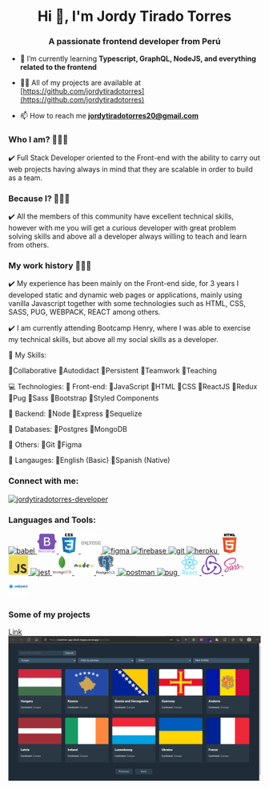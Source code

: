 <h1 align="center">Hi 👋, I'm Jordy Tirado Torres</h1>
<h3 align="center">A passionate frontend developer from Perú</h3>

- 🌱 I’m currently learning **Typescript, GraphQL, NodeJS, and everything related to the frontend**

- 👨‍💻 All of my projects are available at [https://github.com/jordytiradotorres](https://github.com/jordytiradotorres)

- 📫 How to reach me **jordytiradotorres20@gmail.com**

### Who I am? 👨🏽‍💻

✔️ Full Stack Developer oriented to the Front-end with the ability to carry out web projects having
always in mind that they are scalable in order to build as a team.

### Because I? 👨🏽‍💻

✔️ All the members of this community have excellent technical skills, however with me you will get a curious developer with great problem solving skills and above all a developer always willing to teach and learn from others.

### My work history 👨🏽‍💻

✔️ My experience has been mainly on the Front-end side, for 3 years I developed static and dynamic web pages or applications, mainly using vanilla Javascript together with some technologies such as HTML, CSS, SASS, PUG, WEBPACK, REACT among others.

✔️ I am currently attending Bootcamp Henry, where I was able to exercise my technical skills, but above all my social skills as a developer.

💪 My Skills:

🔹Collaborative
🔹Autodidact
🔹Persistent
🔹Teamwork
🔹Teaching

💻 Technologies:
🔺 Front-end:
🔹JavaScript
🔹HTML
🔹CSS
🔹ReactJS
🔹Redux
🔹Pug
🔹Sass
🔹Bootstrap
🔹Styled Components

🔺 Backend:
🔹Node
🔹Express
🔹Sequelize

🔺 Databases:
🔹Postgres
🔹MongoDB

🔺 Others:
🔹Git
🔹Figma

📢 Langauges:
🔹English (Basic)
🔹Spanish (Native)

<h3 align="left">Connect with me:</h3>
<p align="left">
<a href="https://linkedin.com/in/jordytiradotorres-developer" target="blank"><img align="center" src="https://raw.githubusercontent.com/rahuldkjain/github-profile-readme-generator/master/src/images/icons/Social/linked-in-alt.svg" alt="jordytiradotorres-developer" height="30" width="40" /></a>
</p>

<h3 align="left">Languages and Tools:</h3>

<p align="left"> <a href="https://babeljs.io/" target="_blank" rel="noreferrer"> <img src="https://www.vectorlogo.zone/logos/babeljs/babeljs-icon.svg" alt="babel" width="40" height="40"/> </a> <a href="https://getbootstrap.com" target="_blank" rel="noreferrer"> <img src="https://raw.githubusercontent.com/devicons/devicon/master/icons/bootstrap/bootstrap-plain-wordmark.svg" alt="bootstrap" width="40" height="40"/> </a> <a href="https://www.w3schools.com/css/" target="_blank" rel="noreferrer"> <img src="https://raw.githubusercontent.com/devicons/devicon/master/icons/css3/css3-original-wordmark.svg" alt="css3" width="40" height="40"/> </a> <a href="https://expressjs.com" target="_blank" rel="noreferrer"> <img src="https://raw.githubusercontent.com/devicons/devicon/master/icons/express/express-original-wordmark.svg" alt="express" width="40" height="40"/> </a> <a href="https://www.figma.com/" target="_blank" rel="noreferrer"> <img src="https://www.vectorlogo.zone/logos/figma/figma-icon.svg" alt="figma" width="40" height="40"/> </a> <a href="https://firebase.google.com/" target="_blank" rel="noreferrer"> <img src="https://www.vectorlogo.zone/logos/firebase/firebase-icon.svg" alt="firebase" width="40" height="40"/> </a> <a href="https://git-scm.com/" target="_blank" rel="noreferrer"> <img src="https://www.vectorlogo.zone/logos/git-scm/git-scm-icon.svg" alt="git" width="40" height="40"/> </a> <a href="https://heroku.com" target="_blank" rel="noreferrer"> <img src="https://www.vectorlogo.zone/logos/heroku/heroku-icon.svg" alt="heroku" width="40" height="40"/> </a> <a href="https://www.w3.org/html/" target="_blank" rel="noreferrer"> <img src="https://raw.githubusercontent.com/devicons/devicon/master/icons/html5/html5-original-wordmark.svg" alt="html5" width="40" height="40"/> </a> <a href="https://developer.mozilla.org/en-US/docs/Web/JavaScript" target="_blank" rel="noreferrer"> <img src="https://raw.githubusercontent.com/devicons/devicon/master/icons/javascript/javascript-original.svg" alt="javascript" width="40" height="40"/> </a> <a href="https://jestjs.io" target="_blank" rel="noreferrer"> <img src="https://www.vectorlogo.zone/logos/jestjsio/jestjsio-icon.svg" alt="jest" width="40" height="40"/> </a> <a href="https://www.mongodb.com/" target="_blank" rel="noreferrer"> <img src="https://raw.githubusercontent.com/devicons/devicon/master/icons/mongodb/mongodb-original-wordmark.svg" alt="mongodb" width="40" height="40"/> </a> <a href="https://nodejs.org" target="_blank" rel="noreferrer"> <img src="https://raw.githubusercontent.com/devicons/devicon/master/icons/nodejs/nodejs-original-wordmark.svg" alt="nodejs" width="40" height="40"/> </a> <a href="https://www.postgresql.org" target="_blank" rel="noreferrer"> <img src="https://raw.githubusercontent.com/devicons/devicon/master/icons/postgresql/postgresql-original-wordmark.svg" alt="postgresql" width="40" height="40"/> </a> <a href="https://postman.com" target="_blank" rel="noreferrer"> <img src="https://www.vectorlogo.zone/logos/getpostman/getpostman-icon.svg" alt="postman" width="40" height="40"/> </a> <a href="https://pugjs.org" target="_blank" rel="noreferrer"> <img src="https://cdn.worldvectorlogo.com/logos/pug.svg" alt="pug" width="40" height="40"/> </a> <a href="https://reactjs.org/" target="_blank" rel="noreferrer"> <img src="https://raw.githubusercontent.com/devicons/devicon/master/icons/react/react-original-wordmark.svg" alt="react" width="40" height="40"/> </a> <a href="https://redux.js.org" target="_blank" rel="noreferrer"> <img src="https://raw.githubusercontent.com/devicons/devicon/master/icons/redux/redux-original.svg" alt="redux" width="40" height="40"/> </a> <a href="https://sass-lang.com" target="_blank" rel="noreferrer"> <img src="https://raw.githubusercontent.com/devicons/devicon/master/icons/sass/sass-original.svg" alt="sass" width="40" height="40"/> </a> <a href="https://webpack.js.org" target="_blank" rel="noreferrer"> <img src="https://raw.githubusercontent.com/devicons/devicon/d00d0969292a6569d45b06d3f350f463a0107b0d/icons/webpack/webpack-original-wordmark.svg" alt="webpack" width="40" height="40"/> </a> </p>

### Some of my projects

[Link](https://countries-app-blush-kappa.vercel.app)
![Countries app](./images/countries.png)
